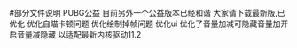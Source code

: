 #部分文件说明
PUBG公益
目前另外一个公益版本已经和谐
大家请下载最新版,已优化
优化自瞄卡顿问题
优化绘制掉帧问题
优化ui
优化了音量加减可隐藏音量加开启音量减隐藏
以适配最新内核驱动11.2
